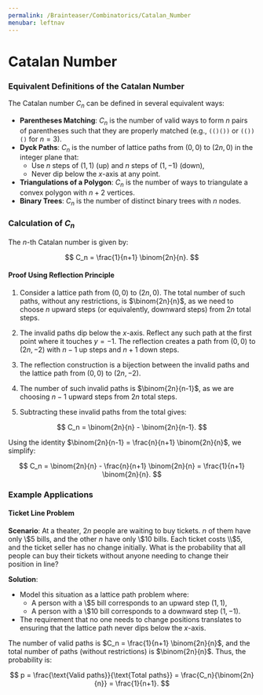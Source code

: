 ```yaml
---
permalink: /Brainteaser/Combinatorics/Catalan_Number
menubar: leftnav
---
```

# Catalan Number

### Equivalent Definitions of the Catalan Number

The Catalan number $C_n$ can be defined in several equivalent ways:

- **Parentheses Matching**: $C_n$ is the number of valid ways to form $n$ pairs of parentheses such that they are properly matched (e.g., `(()())` or `(())()` for $n = 3$).
- **Dyck Paths**: $C_n$ is the number of lattice paths from $(0,0)$ to $(2n,0)$ in the integer plane that:
  - Use $n$ steps of $(1,1)$ (up) and $n$ steps of $(1,-1)$ (down),
  - Never dip below the $x$-axis at any point.
- **Triangulations of a Polygon**: $C_n$ is the number of ways to triangulate a convex polygon with $n+2$ vertices.
- **Binary Trees**: $C_n$ is the number of distinct binary trees with $n$ nodes.

### Calculation of $C_n$

The $n$-th Catalan number is given by:

$$
C_n = \frac{1}{n+1} \binom{2n}{n}.
$$

#### Proof Using Reflection Principle

1. Consider a lattice path from $(0,0)$ to $(2n,0)$. The total number of such paths, without any restrictions, is $\binom{2n}{n}$, as we need to choose $n$ upward steps (or equivalently, downward steps) from $2n$ total steps.

2. The invalid paths dip below the $x$-axis. Reflect any such path at the first point where it touches $y = -1$. The reflection creates a path from $(0,0)$ to $(2n,-2)$ with $n-1$ up steps and $n+1$ down steps. 

3. The reflection construction is a bijection between the invalid paths and the lattice path from $(0,0)$ to $(2n, -2)$.

4. The number of such invalid paths is $\binom{2n}{n-1}$, as we are choosing $n-1$ upward steps from $2n$ total steps.

5. Subtracting these invalid paths from the total gives:

$$
C_n = \binom{2n}{n} - \binom{2n}{n-1}.
$$

Using the identity $\binom{2n}{n-1} = \frac{n}{n+1} \binom{2n}{n}$, we simplify:

$$
C_n = \binom{2n}{n} - \frac{n}{n+1} \binom{2n}{n} = \frac{1}{n+1} \binom{2n}{n}.
$$

### Example Applications

#### Ticket Line Problem

**Scenario**: At a theater, $2n$ people are waiting to buy tickets. $n$ of 
them have only \\$5 bills, and the other $n$ have only \\$10 bills. Each 
ticket costs \\$5, and the ticket seller has no change initially. What is 
the probability that all people can buy their tickets without anyone needing to change their position in line?

**Solution**:  
- Model this situation as a lattice path problem where:
  - A person with a \\$5 bill corresponds to an upward step $(1,1)$,
  - A person with a \\$10 bill corresponds to a downward step $(1,-1)$.
- The requirement that no one needs to change positions translates to ensuring that the lattice path never dips below the $x$-axis.

The number of valid paths is $C_n = \frac{1}{n+1} \binom{2n}{n}$, and the total number of paths (without restrictions) is $\binom{2n}{n}$. Thus, the probability is:

$$
p = \frac{\text{Valid paths}}{\text{Total paths}} = \frac{C_n}{\binom{2n}{n}} = \frac{1}{n+1}.
$$

